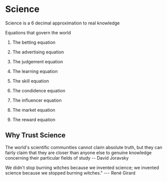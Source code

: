# Science

Science is a 6 decimal approximation to real knowledge

Equations that govern the world

1. The betting equation

2. The advertising equation

3. The judgement equation

4. The learning equation

5. The skill equation

6. The condidence equation

7. The influencer equation

8. The market equation

9. The reward equation

## Why Trust Science

The world's scientific communities cannot claim absolute truth, but they can fairly claim that they are closer than anyone else to genuine knowledge concerning their particular fields of study -- David Joravsky

We didn't stop burning witches because we invented science; we invented science because we stopped burning witches." --- René Girard
